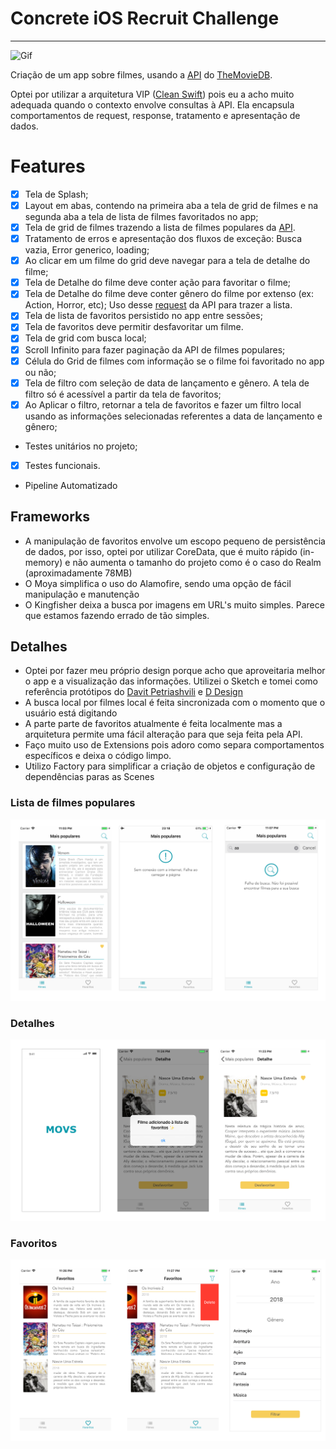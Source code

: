 # Concrete iOS Recruit Challenge

---

![Gif](assets/Logo-animado-1.gif)


Criação de um app sobre filmes, usando a [API](https://developers.themoviedb.org/3/getting-started/introduction) do [TheMovieDB](https://www.themoviedb.org/?language=en). 

Optei por utilizar a arquitetura VIP ([Clean Swift](https://clean-swift.com/clean-swift-ios-architecture/)) pois eu a acho muito adequada quando o contexto envolve consultas à API. Ela encapsula comportamentos de request, response, tratamento e apresentação de dados.

# Features 

- [x] Tela de Splash;
- [x] Layout em abas, contendo na primeira aba a tela de grid de filmes e na segunda aba a tela de lista de filmes favoritados no app;
- [x] Tela de grid de filmes trazendo a lista de filmes populares da [API](https://developers.themoviedb.org/3/movies/get-popular-movies).
- [x] Tratamento de erros e apresentação dos fluxos de exceção: Busca vazia, Error generico, loading;
- [x] Ao clicar em um filme do grid deve navegar para a tela de detalhe do filme;
- [x] Tela de Detalhe do filme deve conter ação para favoritar o filme;
- [x] Tela de Detalhe do filme deve conter gênero do filme por extenso (ex: Action, Horror, etc); Uso desse [request](https://developers.themoviedb.org/3/genres/get-movie-list) da API para trazer a lista.
- [x] Tela de lista de favoritos persistido no app entre sessões;
- [x] Tela de favoritos deve permitir desfavoritar um filme.
- [x] Tela de grid com busca local;
- [x] Scroll Infinito para fazer paginação da API de filmes populares;
- [x] Célula do Grid de filmes com informação se o filme foi favoritado no app ou não;
- [x] Tela de filtro com seleção de data de lançamento e gênero. A tela de filtro só é acessível a partir da tela de favoritos;
- [x] Ao Aplicar o filtro, retornar a tela de favoritos e fazer um filtro local usando as informações selecionadas referentes a data de lançamento e gênero;
- Testes unitários no projeto;
- [x] Testes funcionais.
- Pipeline Automatizado


## Frameworks
- A manipulação de favoritos envolve um escopo pequeno de persistência de dados, por isso, optei por utilizar CoreData, que é muito rápido (in-memory) e não aumenta o tamanho do projeto como é o caso do Realm (aproximadamente 78MB)
- O Moya simplifica o uso do Alamofire, sendo uma opção de fácil manipulação e manutenção
- O Kingfisher deixa a busca por imagens em URL's muito simples. Parece que estamos fazendo errado de tão simples.

## Detalhes
- Optei por fazer meu próprio design porque acho que aproveitaria melhor o app e a visualização das informações. Utilizei o Sketch e tomei como referência protótipos do [Davit Petriashvili](https://www.sketchappsources.com/free-source/2103-gomovies-whatch-movies-online-sketch-freebie-resource.html) e [D Design](https://www.sketchappsources.com/free-source/2896-sample-iphone-x-movies-app-sketch-freebie-resource.html)
- A busca local por filmes local é feita sincronizada com o momento que o usuário está digitando
- A parte parte de favoritos atualmente é feita localmente mas a arquitetura permite uma fácil alteração para que seja feita pela API.
- Faço muito uso de Extensions pois adoro como separa comportamentos específicos e deixa o código limpo.
- Utilizo Factory para simplificar a criação de objetos e configuração de dependências paras as Scenes 

### Lista de filmes populares

![Image of Yaktocat](assets/screenshots/List_movies.png)

### Detalhes

![Image of Yaktocat](assets/screenshots/Detail.png)

### Favoritos

![Image of Yaktocat](assets/screenshots/Favorites.png)
